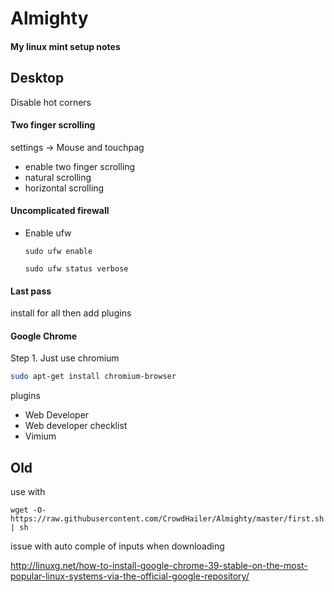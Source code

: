 Almighty
========

#### My linux mint setup notes

## Desktop

Disable hot corners

#### Two finger scrolling

settings -> Mouse and touchpag
- enable two finger scrolling
- natural scrolling
- horizontal scrolling


#### Uncomplicated firewall
- Enable ufw  
  ```
  sudo ufw enable
  
  sudo ufw status verbose
  ```

#### Last pass
install for all then add plugins

#### Google Chrome

Step 1. Just use chromium
```sh
sudo apt-get install chromium-browser
```

plugins
- Web Developer
- Web developer checklist
- Vimium

## Old

use with 
```
wget -O- https://raw.githubusercontent.com/CrowdHailer/Almighty/master/first.sh | sh
```

issue with auto comple of inputs when downloading

http://linuxg.net/how-to-install-google-chrome-39-stable-on-the-most-popular-linux-systems-via-the-official-google-repository/
